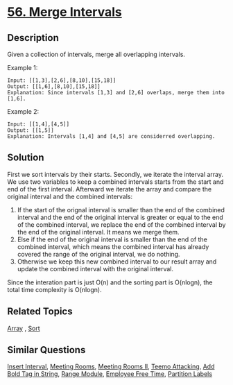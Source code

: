 # [56. Merge Intervals](https://leetcode.com/problems/merge-intervals)

## Description

Given a collection of intervals, merge all overlapping intervals.

Example 1:

```
Input: [[1,3],[2,6],[8,10],[15,18]]
Output: [[1,6],[8,10],[15,18]]
Explanation: Since intervals [1,3] and [2,6] overlaps, merge them into [1,6].
```

Example 2:

```
Input: [[1,4],[4,5]]
Output: [[1,5]]
Explanation: Intervals [1,4] and [4,5] are considerred overlapping.
```

## Solution

First we sort intervals by their starts. Secondly, we iterate the interval array. We use two variables to keep a combined intervals starts from the start and end of the first interval. Afterward we iterate the array and compare the original interval and the combined intervals:  

1. If the start of the orignal interval is smaller than the end of the combined interval and the end of the original interval is greater or equal to the end of the combined interval, we replace the end of the combined interval by the end of the original interval. It means we merge them.  
2. Else if the end of the original interval is smaller than the end of the combined interval, which means the combined interval has already covered the range of the original interval, we do nothing.  
3. Otherwise we keep this new combined interval to our result array and update the combined interval with the original interval.

Since the interation part is just O(n) and the sorting part is O(nlogn), the total time complexity is O(nlogn).

## Related Topics

[Array](https://leetcode.com/tag/array/) , [Sort](https://leetcode.com/tag/sort/) 

## Similar Questions

[Insert Interval](https://leetcode.com/problems/insert-interval/), [Meeting Rooms](https://leetcode.com/problems/meeting-rooms/), [Meeting Rooms II](https://leetcode.com/problems/meeting-rooms-ii/), [Teemo Attacking](https://leetcode.com/problems/teemo-attacking/), [Add Bold Tag in String](https://leetcode.com/problems/add-bold-tag-in-string/), [Range Module](https://leetcode.com/problems/range-module/), [Employee Free Time](https://leetcode.com/problems/employee-free-time/), [Partition Labels](https://leetcode.com/problems/partition-labels/)
